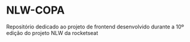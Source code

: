 # NLW-COPA
Repositório dedicado ao projeto de frontend desenvolvido durante a 10º edição do projeto NLW da rocketseat
